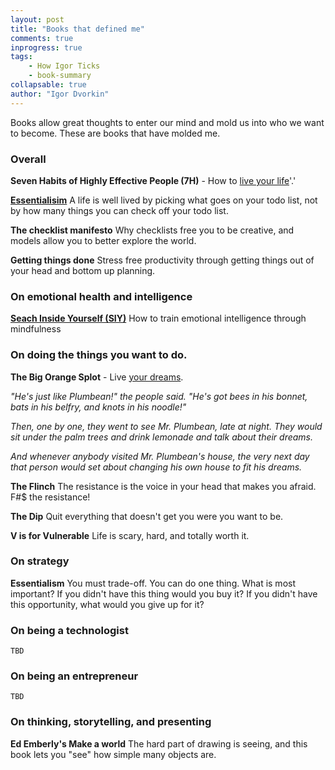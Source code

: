 ```yaml
--- 
layout: post
title: "Books that defined me"
comments: true
inprogress: true
tags: 
    - How Igor Ticks
    - book-summary
collapsable: true
author: "Igor Dvorkin"
---
```


Books allow great thoughts to enter our mind and mold us into who we want to become. These are books that have molded me.

### Overall

**Seven Habits of Highly Effective People (7H)** - How to [live your life](http://ig2600.blogspot.com/2013/11/soft-skills-your-life-missing-manual.html)'.'

**[Essentialisim](/essentialisim)** A life is well lived by picking what goes on your todo list, not by how many things you can check off your todo list.

**The checklist manifesto** Why checklists free you to be creative, and models allow you to better explore the world.

**Getting things done** Stress free productivity through getting things out of your head and bottom up planning.

### On emotional health and intelligence

**[Seach Inside Yourself (SIY)](/search-inside-yourself)** How to train emotional intelligence through mindfulness


### On doing the things you want to do.

**The Big Orange Splot** - Live [your dreams](https://www.youtube.com/watch?v=5cPfjzYJcok). 

_"He's just like Plumbean!" the people said. "He's got bees in his bonnet, bats in his belfry, and knots in his noodle!"_

_Then, one by one, they went to see Mr. Plumbean, late at night.  They would sit under the palm trees and drink lemonade and talk about their dreams._

_And whenever anybody visited Mr. Plumbean's house, the very next day that person would set about changing his own house to fit his dreams._

**The Flinch** The resistance is the voice in your head that makes you afraid.  F#$ the resistance!

**The Dip** Quit everything that doesn't get you were you want to be.

**V is for Vulnerable**  Life is scary, hard, and totally worth it.

### On strategy

**Essentialism** You must trade-off. You can do one thing. What is most important? If you didn't have this thing would you buy it? If you didn't have this opportunity, what would you give up for it?

### On being a technologist
    TBD

### On being an entrepreneur
    TBD

### On thinking, storytelling, and  presenting
**Ed Emberly's Make a world** The hard part of drawing is seeing, and this book lets you "see" how simple many objects are.
